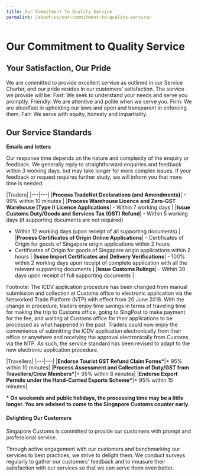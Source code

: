 ```yaml
---
title: Our Commitment To Quality Service
permalink: /about-us/our-commitment-to-quality-service/
---
```


# Our Commitment to Quality Service 

## Your Satisfaction, Our Pride

We are committed to provide excellent service as outlined in our Service Charter, and our pride resides in our customers’ satisfaction.
The service we provide will be:
Fast:      We seek to understand your needs and serve you promptly.
Friendly:  We are attentive and polite when we serve you.
Firm:      We are steadfast in upholding our laws and open and transparent in enforcing them.
Fair: 	   We serve with equity, honesty and impartiality.

## Our Service Standards

**Emails and letters**

Our response time depends on the nature and complexity of the enquiry or feedback. We generally reply to straightforward enquiries and feedback within 3 working days, but may take longer for more complex issues. If your feedback or request requires further study, we will inform you that more time is needed.

|Traders|
|---|---|
|**Process TradeNet Declarations (and Amendments)**| - 99% within 10 minutes |
|**Process Warehouse Licence and Zero-GST Warehouse (Type I) Licence Applications**| - Within 7 working days |
|**Issue Customs Duty/Goods and Services Tax (GST) Refund**| - Within 5 working days (if supporting documents are not required)
- Within 12 working days (upon receipt of all supporting documents) |
|**Process Certificates of Origin Online Applications**| - Certificates of Origin for goods of Singapore origin applications within 2 hours
- Certificates of Origin for goods of Singapore origin applications within 2 hours |
|**Issue Import Certificates and Delivery Verifications**| - 100% within 2 working days upon receipt of complete application with all the relevant supporting documents |
|**Issue Customs Rulings**| - Within 30 days upon receipt of full supporting documents |

Footnote: The ICDV application procedure has been changed from manual submission and collection at Customs office to electronic application via the Networked Trade Platform (NTP) with effect from  20 June  2018.  With the change in procedure, traders enjoy time savings in terms of traveling time for making the trip to Customs office, going to SingPost to make payment for the fee, and waiting at Customs office for their applications to be processed as what happened in the past.  Traders could now enjoy the convenience of submitting the ICDV application electronically from their office or anywhere and receiving the approval electronically from Customs via the NTP. As such, the service standard has been revised to adapt to the new electronic application procedure.

|Travellers|
|---|---|
|**Endorse Tourist GST Refund Claim Forms\***|+ 95% within 10 minutes|
|**Process Assessment and Collection of Duty/GST from Travellers/Crew Members\***|+ 95% within 8 minutes|
|**Endorse Export Permits under the Hand-Carried Exports Scheme\***|+ 95% within 15 minutes|

**\* On weekends and public holidays, the processing time may be a little longer. You are advised to come to the Singapore Customs counter early.**

#### Delighting Our Customers

Singapore Customs is committed to provide our customers with prompt and professional service.

Through active engagement with our customers and benchmarking our services to best practices, we strive to delight them. We conduct surveys regularly to gather our customers’ feedback and to measure their satisfaction with our services so that we can serve them even better. 
